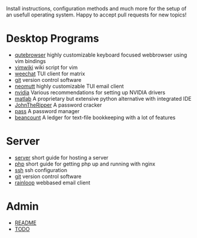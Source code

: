 
Install instructions, configuration methods and much more for the setup of an usefull operating system.
Happy to accept pull requests for new topics!

# Desktop Programs
- [qutebrowser](docs/qutebrowser.md)
    highly customizable keyboard focused webbrowser using vim bindings
- [vimwiki](docs/vimwiki.md)
    wiki script for vim
- [weechat](docs/weechat.md) TUI client for matrix
- [git](docs/GIT.md) version control software
- [neomutt](docs/neomutt.md) highly customizable TUI email client
- [nvidia](docs/nvidia.md) Various recommendations for setting up NVIDIA drivers
- [matlab](docs/matlab.md) A proprietary but extensive python alternative with integrated IDE
- [JohnTheRipper](docs/johntheripper.md) A password cracker
- [pass](docs/pass.md) A password manager
- [beancount](docs/beancount.md) A ledger for text-file bookkeeping with a lot of features

# Server
- [server](docs/ServerSetup.md) short guide for hosting a server
- [php](docs/php.md) short guide for getting php up and running with nginx
- [ssh](docs/ssh.md) ssh configuration
- [git](docs/GIT.md) version control software
- [rainloop](docs/rainloop.md) webbased email client

# Admin

- [README](README.md)
- [TODO](TODO.md)
